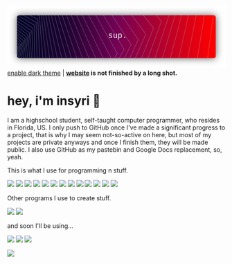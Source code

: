 ![](https://raw.githubusercontent.com/insyri/insyri/fe861b5f276bcbe24b91ef24cb53c91c9a8e2ddd/gRM.svg)
[enable dark theme](https://docs.github.com/en/github/setting-up-and-managing-your-github-user-account/managing-your-theme-settings) | **[website](https://insyri.github.io/) is not finished by a long shot.**
# hey, i'm insyri :wave:

I am a highschool student, self-taught computer programmer, who resides in Florida, US. I only push to GitHub once I've made a significant progress to a project, that is why I may seem not-so-active on here, but most of my projects are private anyways and once I finish them, they will be made public. I also use GitHub as my pastebin and Google Docs replacement, so, yeah.

This is what I use for programming n stuff.

![](https://img.shields.io/badge/Visual%20Studio%20Code-05122A?logo=visual-studio-code&logoColor=0078d7&style=for-the-badge) ![](https://shields.io/badge/Windows%2010-05122A?logo=Windows&style=for-the-badge) ![](https://shields.io/badge/Typescript-05122A?logo=typescript&style=for-the-badge) ![](https://shields.io/badge/Javascript-05122A?logo=javascript&style=for-the-badge) ![](https://shields.io/badge/Rust-05122A?logo=rust&logoColor=e33c24&style=for-the-badge) ![](https://shields.io/badge/GitScm-05122A?logo=git&style=for-the-badge) ![](https://shields.io/badge/Node.js-05122A?logo=node.js&style=for-the-badge) ![](https://shields.io/badge/Nodemon-05122A?logo=nodemon&style=for-the-badge) ![](https://shields.io/badge/Prisma-05122A?logo=prisma&style=for-the-badge) ![](https://shields.io/badge/React-05122A?&logoColor=2C2D72&logo=react&style=for-the-badge) ![](https://shields.io/badge/Npm-05122A?logo=npm&style=for-the-badge) ![](https://shields.io/badge/Lua-05122A?logo=lua&logoColor=2C2D72&style=for-the-badge) ![](https://shields.io/badge/Powershell-05122A?logo=powershell&style=for-the-badge)

Other programs I use to create stuff.

![](https://shields.io/badge/Affinity%20Designer-05122A?logo=affinity-designer&logoColor=1B72BE&style=for-the-badge) ![](https://shields.io/badge/Roblox%20(Studio)-05122A?logo=roblox&style=for-the-badge)

and soon I'll be using...

![](https://shields.io/badge/Unreal%20Engine-05122A?logo=unreal-engine&style=for-the-badge) ![](https://shields.io/badge/Wolfram-05122A?logo=wolfram-language&logoColor=DD1100&style=for-the-badge) ![](https://shields.io/badge/C++-05122A?logo=C%2B%2B&logoColor=00599C&style=for-the-badge)

![](https://camo.githubusercontent.com/f2fc76db99680b4630861e9989062ad2ae3c042b077922f81e8eb20cae9b9f08/68747470733a2f2f6d6574726963732e6c65636f712e696f2f696e73797269)
